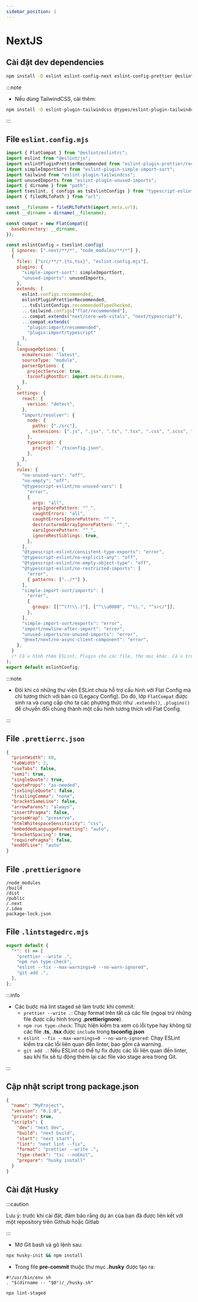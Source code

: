```yaml
---
sidebar_position: 1
---
```


# NextJS

## Cài đặt dev dependencies

```bash
npm install -D eslint eslint-config-next eslint-config-prettier @eslint/eslintrc @types/eslint__eslintrc @eslint/js eslint-config-next eslint-plugin-import eslint-import-resolver-typescript eslint-plugin-simple-import-sort eslint-plugin-unused-imports typescript-eslint prettier eslint-config-prettier eslint-plugin-prettier lint-staged
```

:::note

- Nếu dùng TailwindCSS, cài thêm:

```bash
npm install -D eslint-plugin-tailwindcss @types/eslint-plugin-tailwindcss prettier-plugin-tailwindcss
```

:::

## File `eslint.config.mjs`

```js title="eslint.config.mjs"
import { FlatCompat } from "@eslint/eslintrc";
import eslint from "@eslint/js";
import eslintPluginPrettierRecommended from "eslint-plugin-prettier/recommended";
import simpleImportSort from "eslint-plugin-simple-import-sort";
import tailwind from "eslint-plugin-tailwindcss";
import unusedImports from "eslint-plugin-unused-imports";
import { dirname } from "path";
import tseslint, { configs as tsEslintConfigs } from "typescript-eslint";
import { fileURLToPath } from "url";

const __filename = fileURLToPath(import.meta.url);
const __dirname = dirname(__filename);

const compat = new FlatCompat({
  baseDirectory: __dirname,
});

const eslintConfig = tseslint.config(
  { ignores: [".next/**/*", "node_modules/**/*"] },
  {
    files: ["src/**/*.{ts,tsx}", "eslint.config.mjs"],
    plugins: {
      "simple-import-sort": simpleImportSort,
      "unused-imports": unusedImports,
    },
    extends: [
      eslint.configs.recommended,
      eslintPluginPrettierRecommended,
      ...tsEslintConfigs.recommendedTypeChecked,
      ...tailwind.configs["flat/recommended"],
      ...compat.extends("next/core-web-vitals", "next/typescript"),
      ...compat.extends(
        "plugin:import/recommended",
        "plugin:import/typescript"
      ),
    ],
    languageOptions: {
      ecmaVersion: "latest",
      sourceType: "module",
      parserOptions: {
        projectService: true,
        tsconfigRootDir: import.meta.dirname,
      },
    },
    settings: {
      react: {
        version: "detect",
      },
      "import/resolver": {
        node: {
          paths: ["./src"],
          extensions: [".js", ".jsx", ".ts", ".tsx", ".css", ".scss", ".json"],
        },
        typescript: {
          project: "./tsconfig.json",
        },
      },
    },
    rules: {
      "no-unused-vars": "off",
      "no-empty": "off",
      "@typescript-eslint/no-unused-vars": [
        "error",
        {
          args: "all",
          argsIgnorePattern: "^_",
          caughtErrors: "all",
          caughtErrorsIgnorePattern: "^_",
          destructuredArrayIgnorePattern: "^_",
          varsIgnorePattern: "^_",
          ignoreRestSiblings: true,
        },
      ],
      "@typescript-eslint/consistent-type-exports": "error",
      "@typescript-eslint/no-explicit-any": "off",
      "@typescript-eslint/no-empty-object-type": "off",
      "@typescript-eslint/no-restricted-imports": [
        "error",
        { patterns: ["../*"] },
      ],
      "simple-import-sort/imports": [
        "error",
        {
          groups: [["^(?!\\.)"], ["^\\u0000", "^\\.", "^src/"]],
        },
      ],
      "simple-import-sort/exports": "error",
      "import/newline-after-import": "error",
      "unused-imports/no-unused-imports": "error",
      "@next/next/no-async-client-component": "error",
    },
  }
  /* Cấu hình thêm ESLint, Plugin cho các file, thư mục khác. Cấu trúc như object bên trên */
);
export default eslintConfig;
```

:::note

- Đôi khi có những thư viện ESLint chưa hỗ trợ cấu hình với Flat Config mà chỉ tương thích với bản cũ (Legacy Config). Do đó, lớp `FlatCompat` được sinh ra và cung cấp cho ta các phương thức như `.extends()`, `.plugins()` để chuyển đổi chúng thành một cấu hình tương thích với Flat Config.

:::

## File `.prettierrc.json`

```json title=".prettierrc.json"
{
  "printWidth": 80,
  "tabWidth": 2,
  "useTabs": false,
  "semi": true,
  "singleQuote": true,
  "quoteProps": "as-needed",
  "jsxSingleQuote": false,
  "trailingComma": "none",
  "bracketSameLine": false,
  "arrowParens": "always",
  "insertPragma": false,
  "proseWrap": "preserve",
  "htmlWhitespaceSensitivity": "css",
  "embeddedLanguageFormatting": "auto",
  "bracketSpacing": true,
  "requirePragma": false,
  "endOfLine": "auto"
}
```

## File `.prettierignore`

```plaintext title=".prettierignore"
/node_modules
/build
/dist
/public
/.next
/.idea
package-lock.json
```

## File `.lintstagedrc.mjs`

```js title=".lintstagedrc.mjs"
export default {
  "*": () => [
    "prettier --write .",
    "npm run type-check",
    "eslint --fix --max-warnings=0 --no-warn-ignored",
    "git add .",
  ],
};
```

:::info

- Các bước mà lint staged sẽ làm trước khi commit:
  - `prettier --write .`: Chạy format trên tất cả các file (ngoại trừ những file được cấu hình trong **.prettierignore**).
  - `npm run type-check`: Thực hiện kiểm tra xem có lỗi type hay không từ các file **.ts**, **.tsx** được `include` trong **tsconfig.json**
  - `eslint --fix --max-warnings=0 --no-warn-ignored`: Chạy ESLint kiểm tra các lỗi liên quan đến linter, bao gồm cả warning.
  - `git add .`: Nếu ESLint có thể tự fix được các lỗi liên quan đến linter, sau khi fix sẽ tự động thêm lại các file vào stage area trong Git.

:::

## Cập nhật script trong package.json

```json
{
  "name": "MyProject",
  "version": "0.1.0",
  "private": true,
  "scripts": {
    "dev": "next dev",
    "build": "next build",
    "start": "next start",
    "lint": "next lint --fix",
    "format": "prettier --write .",
    "type-check": "tsc --noEmit",
    "prepare": "husky install"
  }
}
```

## Cài đặt Husky

:::caution

Lưu ý: trước khi cài đặt, đảm bảo rằng dự án của bạn đã được liên kết với một repository trên Github hoặc Gitlab

:::

- Mở Git bash và gõ lệnh sau:

```bash
npx husky-init && npm install
```

- Trong file **pre-commit** thuộc thư mục **.husky** được tạo ra:

```text title=".husky\pre-commit"
#!/usr/bin/env sh
. "$(dirname -- "$0")/_/husky.sh"

npx lint-staged
```
